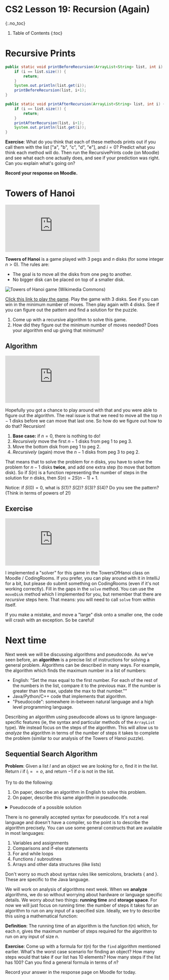 # CS2 Lesson 19: Recursion (Again)
{:.no_toc}

1. Table of Contents
{:toc}

# Recursive Prints

```java
public static void printBeforeRecursion(ArrayList<String> list, int i) {
    if (i == list.size()) {
        return;
    }
    System.out.println(list.get(i));
    printBeforeRecursion(list, i+1);
}

public static void printAfterRecursion(ArrayList<String> list, int i) {
    if (i == list.size()) {
        return;
    }
    printAfterRecursion(list, i+1);
    System.out.println(list.get(i));
}
```

**Exercise**: What do you think that each of these methods prints out if you call them with the list ["a", "b", "c", "d", "e"], and $i = 0$? Predict what you think each method will do. Then run the RecursivePrints code (on Moodle) and see what each one actually does, and see if your prediction was right. Can you explain what's going on?

**Record your response on Moodle.**

# Towers of Hanoi

<div class="youtube-container">
<iframe src="https://www.youtube.com/embed/nDApcFBgSgQ" title="YouTube video player" frameborder="0" allow="accelerometer; autoplay; clipboard-write; encrypted-media; gyroscope; picture-in-picture" allowfullscreen></iframe>
</div>

**Towers of Hanoi** is a game played with 3 pegs and $n$ disks (for some integer $n > 0$). The rules are:

* The goal is to move all the disks from one peg to another.
* No bigger disk can be placed on top of a smaller disk.

<img src="https://upload.wikimedia.org/wikipedia/commons/0/07/Tower_of_Hanoi.jpeg" alt="Towers of Hanoi game (Wikimedia Commons)" />

[Click this link to play the game](https://www.mathsisfun.com/games/towerofhanoi.html). Play the game with 3 disks. See if you can win in the minimum number of moves. Then play again with 4 disks. See if you can figure out the pattern and find a solution for the puzzle.

1. Come up with a recursive algorithm to solve this game.
2. How did they figure out the minimum number of moves needed? Does your algorithm end up giving that minimum?

## Algorithm

<div class="youtube-container">
<iframe src="https://www.youtube.com/embed/X3bM-0Le2jE" title="YouTube video player" frameborder="0" allow="accelerometer; autoplay; clipboard-write; encrypted-media; gyroscope; picture-in-picture" allowfullscreen></iframe>
</div>

Hopefully you got a chance to play around with that and you were able to figure out the algorithm. The real issue is that we need to move all the top $n - 1$ disks before we can move that last one. So how do we figure out how to do that? Recursion!

1. **Base case:** if $n = 0$, there is nothing to do!
2. *Recursively* move the first $n - 1$ disks from peg $1$ to peg $3$.
3. Move the bottom disk from peg $1$ to peg $2$.
4. *Recursively* (again) move the $n - 1$ disks from peg $3$ to peg $2$.

That means that to solve the problem for $n$ disks, you have to solve the problem for $n - 1$ disks **twice**, and add one extra step (to move that bottom disk). So if $S(n)$ is a function representing the number of steps in the solution for $n$ disks, then $S(n) = 2S(n - 1) + 1$.

Notice: if $S(0) = 0$, what is $S(1)$? $S(2)$? $S(3)$? $S(4)$? Do you see the pattern? (Think in terms of powers of 2!)

## Exercise

<div class="youtube-container">
<iframe src="https://www.youtube.com/embed/880GnhkYQ-o" title="YouTube video player" frameborder="0" allow="accelerometer; autoplay; clipboard-write; encrypted-media; gyroscope; picture-in-picture" allowfullscreen></iframe>
</div>

I implemented a "solver" for this game in the TowersOfHanoi class on Moodle / CodingRooms. If you prefer, you can play around with it in IntelliJ for a bit, but please do submit something on CodingRooms (even if it's not working correctly). Fill in the gaps in the `solve` method. You can use the `moveDisk` method which I implemented for you, but remember that there are *recursive* steps here. That means: you will need to call `solve` from within itself.

If you make a mistake, and move a "large" disk onto a smaller one, the code will crash with an exception. So be careful!

# Next time

Next week we will be discussing algorithms and pseudocode. As we've seen before, an **algorithm** is a precise list of instructions for solving a general problem. Algorithms can be described in many ways. For example, the algorithm which finds the maximum number in a list of numbers:

* English: "Set the max equal to the first number. For each of the rest of the numbers in the list, compare it to the previous max. If the number is greater than the max, update the max to that number.""
* Java/Python/C++ code that implements that algorithm.
* "Pseudocode": somewhere in-between natural language and a high level programming language.

Describing an algorithm using pseudocode allows us to ignore language-specific features (ie, the syntax and particular methods of the `ArrayList` type). We instead focus on the steps of the algorithm. This will allow us to *analyze* the algorithm in terms of the number of steps it takes to complete the problem (similar to our analysis of the Towers of Hanoi puzzle).

## Sequential Search Algorithm

**Problem**: Given a list $l$ and an object we are looking for $o$, find it in the list. Return $i$ if $l_i == o$, and return $-1$ if $o$ is not in the list.

Try to do the following:

1. On paper, describe an algorithm in English to solve this problem.
2. On paper, describe this same algorithm in pseudocode.

<details>
<summary>Pseudocode of a possible solution</summary>
<div class="language-java highlighter-rouge"><div class="highlight"><pre class="highlight"><code>procedure find(list l, object o):
  for i = 0 to l.size()
    if l[i] == o
      return i
  return -1</code></pre></div></div>
</details>

There is no generally accepted syntax for pseudocode. It's not a real language and doesn't have a compiler, so the point is to describe the algorithm precisely. You can use some general constructs that are available in most languages:

1. Variables and assignments
2. Comparisons and if-else statements
3. For and while loops
4. Functions / subroutines
5. Arrays and other data structures (like lists)

Don't worry so much about syntax rules like semicolons, brackets \{ and \}. These are specific to the Java language.

We will work on analysis of algorithms next week. When we **analyze** algorithms, we do so without worrying about hardware or language specific details. We worry about two things: **running time** and **storage space**. For now we will just focus on running time: the number of steps it takes for an algorithm to run on any input of a specified size. Ideally, we try to describe this using a mathematical function:

**Definition**: The running time of an algorithm is the function $t(n)$ which, for each $n$, gives the maximum number of steps required for the algorithm to run on any input of size $n$.

**Exercise**: Come up with a formula for $t(n)$ for the `find` algorithm mentioned earlier. What's the worst case scenario for finding an object? How many steps would that take if our list has $10$ elements? How many steps if the list has $100$? Can you find a general formula in terms of $n$?

Record your answer in the response page on Moodle for today.
